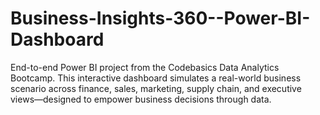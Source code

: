 # Business-Insights-360--Power-BI-Dashboard
End-to-end Power BI project from the Codebasics Data Analytics Bootcamp. This interactive dashboard simulates a real-world business scenario across finance, sales, marketing, supply chain, and executive views—designed to empower business decisions through data.
